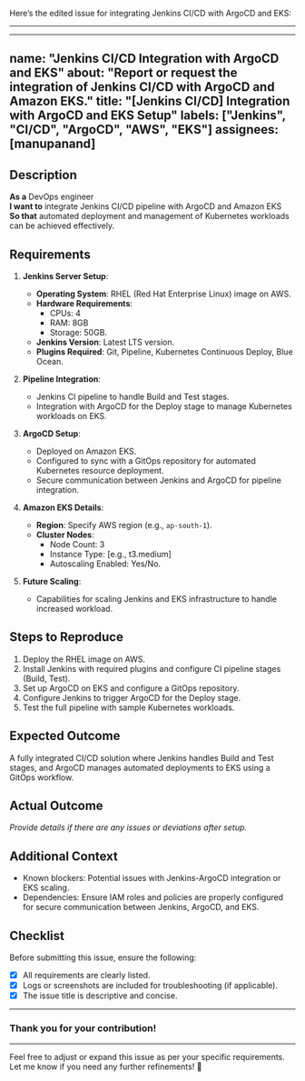 Here’s the edited issue for integrating Jenkins CI/CD with ArgoCD and EKS:

---

---
name: "Jenkins CI/CD Integration with ArgoCD and EKS"
about: "Report or request the integration of Jenkins CI/CD with ArgoCD and Amazon EKS."
title: "[Jenkins CI/CD] Integration with ArgoCD and EKS Setup"
labels: ["Jenkins", "CI/CD", "ArgoCD", "AWS", "EKS"]
assignees: [manupanand]
---

## Description

**As a** DevOps engineer  
**I want to** integrate Jenkins CI/CD pipeline with ArgoCD and Amazon EKS  
**So that** automated deployment and management of Kubernetes workloads can be achieved effectively.

## Requirements

1. **Jenkins Server Setup**:
   - **Operating System**: RHEL (Red Hat Enterprise Linux) image on AWS.
   - **Hardware Requirements**:
     - CPUs: 4
     - RAM: 8GB
     - Storage: 50GB.
   - **Jenkins Version**: Latest LTS version.
   - **Plugins Required**: Git, Pipeline, Kubernetes Continuous Deploy, Blue Ocean.

2. **Pipeline Integration**:
   - Jenkins CI pipeline to handle Build and Test stages.
   - Integration with ArgoCD for the Deploy stage to manage Kubernetes workloads on EKS.

3. **ArgoCD Setup**:
   - Deployed on Amazon EKS.
   - Configured to sync with a GitOps repository for automated Kubernetes resource deployment.
   - Secure communication between Jenkins and ArgoCD for pipeline integration.

4. **Amazon EKS Details**:
   - **Region**: Specify AWS region (e.g., `ap-south-1`).
   - **Cluster Nodes**:
     - Node Count: 3
     - Instance Type: [e.g., t3.medium]
     - Autoscaling Enabled: Yes/No.

5. **Future Scaling**:
   - Capabilities for scaling Jenkins and EKS infrastructure to handle increased workload.

## Steps to Reproduce

1. Deploy the RHEL image on AWS.
2. Install Jenkins with required plugins and configure CI pipeline stages (Build, Test).
3. Set up ArgoCD on EKS and configure a GitOps repository.
4. Configure Jenkins to trigger ArgoCD for the Deploy stage.
5. Test the full pipeline with sample Kubernetes workloads.

## Expected Outcome

A fully integrated CI/CD solution where Jenkins handles Build and Test stages, and ArgoCD manages automated deployments to EKS using a GitOps workflow.

## Actual Outcome

_Provide details if there are any issues or deviations after setup._

## Additional Context

- Known blockers: Potential issues with Jenkins-ArgoCD integration or EKS scaling.
- Dependencies: Ensure IAM roles and policies are properly configured for secure communication between Jenkins, ArgoCD, and EKS.

## Checklist

Before submitting this issue, ensure the following:
- [x] All requirements are clearly listed.
- [x] Logs or screenshots are included for troubleshooting (if applicable).
- [x] The issue title is descriptive and concise.

---

### Thank you for your contribution!

---

Feel free to adjust or expand this issue as per your specific requirements. Let me know if you need any further refinements! 🚀
